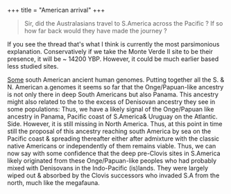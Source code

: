 +++
title = "American arrival"
+++
> Sir, did the Australasians travel to S.America across the Pacific ? If so how far back would they have made the journey ?

If you see the thread that's what I think is currently the most parsimonious explanation. Conservatively if we take the Monte Verde II site to be their presence, it will be ~ 14200 YBP. However, it could be much earlier based less studied sites.

[Some](https://royalsocietypublishing.org/doi/abs/10.1098/rspb.2022.1078) south American ancient human genomes. Putting together all the S. & N.  American a.genomes it seems so far that the Onge/Papuan-like ancestry is not only there in deep South Americans but also Panama. This ancestry might also related to the to the excess of Denisovan ancestry they see in some populations: Thus, we have a likely signal of the Onge/Papuan like ancestry in Panama, Pacific coast of S.America& Uruguay on the Atlantic. Side. However, it is still missing in North America. Thus, at this point in time still the proposal of this ancestry reaching south America by sea on the Pacific coast & spreading thereafter either after admixture with the classic native Americans or independently of them remains viable. Thus, we can now say with some confidence that the deep pre-Clovis sites in S.America likely originated from these Onge/Papuan-like peoples who had probably mixed with Denisovans in the Indo-Pacific (is)lands. They were largely wiped out & absorbed by the Clovis successors who invaded S.A from the north, much like the megafauna.